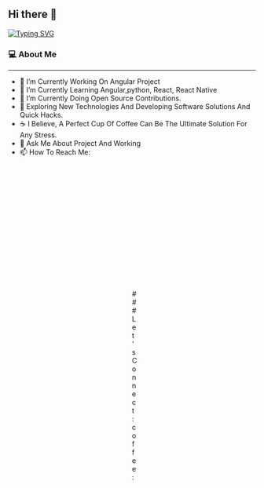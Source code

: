 <style>
 .column-container { 
  display: flex; 
} 
 
.column { 
  flex: 1; 
  padding: 50%; 
}
</style>
## Hi there 👋

<a href="https://git.io/typing-svg"><img src="https://readme-typing-svg.herokuapp.com?font=fira-code&size=31&duration=2000&pause=000&color=F72723&center=true&vCenter=true&random=true&width=1200&lines=Welcome+I+Am+Mahesh+;A+Full+Stack+Engineer+;+I+Working+On+Angular%2C+MongoDB%2C+Node.js%2C+Express.js+;Back+End%2C+Front+End%2C+Full+Stack%2C+MEAN%2C+MERN+%2CPython+;JavaScript%2C+Typescript%2C+Java%2C+GitHub;Ubuntu%2C+Cloud+Services%2C+Hosting+;UI%2FUX%2C+Figma%2C+WordPress%2C+PHP;CEO+Of+SoftwareTechIT.com+" alt="Typing SVG" /></a>
<!--
**softwaretechcode/softwaretechcode** is a ✨ _special_ ✨ repository because its `README.md` (this file) appears on your GitHub profile.

Here are some ideas to get you started:

- 👯 I’m looking to collaborate on ...
- 🤔 I’m looking for help with ...
- 😄 Pronouns: ...
- ⚡ Fun fact: ...
-->

<h3> 💻 About Me </h3>
<hr/>


- 🔭 I’m Currently Working On Angular Project
- 🌱 I’m Currently Learning Angular,python, React, React Native
- 🔭 I’m Currently Doing Open Source Contributions.
- 🤔 Exploring New Technologies And Developing Software Solutions And Quick Hacks.
- ☕ I Believe, A Perfect Cup Of Coffee Can Be The Ultimate Solution For Any Stress. 
- 💬 Ask Me About Project And Working 
- 📫 How To Reach Me:
<div class="column-container"><div class="column">
### Let's Connect :coffee:
<hr/>
<p>
<a href="https://github.com/softwaretechcode"><img src="https://img.icons8.com/bubbles/50/000000/github.png" alt="GitHub"/></a>
<a href="https://www.linkedin.com/mahesh-narsale"><img src="https://img.icons8.com/bubbles/50/000000/linkedin.png" alt="LinkedIn"/></a>
<a href="https://www.instagram.com/softwaretechit"><img src="https://img.icons8.com/bubbles/50/000000/instagram.png" alt="Instagram"/></a>
<a href="mailto:support@softwaretechit.com"><img src="https://img.icons8.com/bubbles/50/000000/email.png" alt="email"/></a>	
</p>


<a href="https://play.google.com/store/apps/details?id=com.softwaretechit"><svg class="kOqhQd" aria-hidden="true" viewBox="0 0 40 40" xmlns="http://www.w3.org/2000/svg"><path fill="none" d="M0,0h40v40H0V0z"></path><g><path d="M19.7,19.2L4.3,35.3c0,0,0,0,0,0c0.5,1.7,2.1,3,4,3c0.8,0,1.5-0.2,2.1-0.6l0,0l17.4-9.9L19.7,19.2z" fill="#EA4335"></path><path d="M35.3,16.4L35.3,16.4l-7.5-4.3l-8.4,7.4l8.5,8.3l7.5-4.2c1.3-0.7,2.2-2.1,2.2-3.6C37.5,18.5,36.6,17.1,35.3,16.4z" fill="#FBBC04"></path><path d="M4.3,4.7C4.2,5,4.2,5.4,4.2,5.8v28.5c0,0.4,0,0.7,0.1,1.1l16-15.7L4.3,4.7z" fill="#4285F4"></path><path d="M19.8,20l8-7.9L10.5,2.3C9.9,1.9,9.1,1.7,8.3,1.7c-1.9,0-3.6,1.3-4,3c0,0,0,0,0,0L19.8,20z" fill="#34A853"></path></g></svg>  </a> <a href="https://www.buymeacoffee.com/stitweb" target="_blank"><img src="https://cdn.buymeacoffee.com/buttons/v2/default-yellow.png" alt="Buy Me A Coffee" style="height: 60px !important;width: 217px !important;" ></a>
</div>
<div class="column">
 # Check Our More 
<li>https://softwaretechit.com</li>
<li>https://link.softwaretechit.com</li>
<li>https://blog.softwaretechit.com</li>
<li>https://home.softwaretechit.com</li>
<li>https://web.softwaretechit.com</li>
<li>https://shop.softwaretechit.com</li>
</div></div>

## 🔧 Technologies & Tools  
<table><tr><td valign="top" width="33%">

### Frontend  
<div align="center">  
<a href="https://softwaretechit.com/category/bootstrap/" target="_blank"><img style="margin: 15px" src="https://cdn.simpleicons.org/bootstrap/#7952B3" alt="Bootstrap" height="50" /></a>  
<a href="https://softwaretechit.com/category/css/" target="_blank"><img style="margin: 15px" src="https://cdn.simpleicons.org/css3/#1572B6" alt="CSS3" height="50" /></a>  
<a href="https://softwaretechit.com/category/html/" target="_blank"><img style="margin: 15px" src="https://cdn.simpleicons.org/html5/#E34F26" alt="HTML5" height="50" /></a>  
<a href="https://softwaretechit.com/category/javascript/" target="_blank"><img style="margin: 15px" src="https://cdn.simpleicons.org/javaScript/#F7DF1E" alt="JavaScript" height="50" /></a>  
<a href="https://softwaretechit.com/category/typescript/" target="_blank"><img style="margin: 15px" src="https://cdn.simpleicons.org/typescript/#3178C6" alt="TypeScript" height="50" /></a>  
<a href="https://softwaretechit.com/category/tailwind-css/" target="_blank"><img style="margin: 15px" src="https://img.icons8.com/color/48/tailwindcss.png" alt="tailwindcss" height="50" /></a>
 <a href="https://softwaretechit.com/category/angular/" target="_blank"><img style="margin: 15px" src="https://img.icons8.com/?size=192&id=l9a5tcSnBwcf&format=png" alt="tailwindcss" height="50" /></a>
 <a href="https://softwaretechit.com/category/react/" target="_blank"><img style="margin: 15px" src="https://img.icons8.com/?size=200&id=NfbyHexzVEDk&format=png" alt="tailwindcss" height="50" /></a>
</div>

</td><td valign="top" width="33%">



### Backend  
<div align="center">  
<a href="https://www.python.org/" target="_blank"><img style="margin: 10px" src="https://cdn.simpleicons.org/python/#3776AB" alt="Python" height="50" /></a>  
<a href="https://www.djangoproject.com/" target="_blank"><img style="margin: 10px" src="https://profilinator.rishav.dev/skills-assets/django-original.svg" alt="Django" height="50" /></a>  
<a href="https://www.postgresql.org/" target="_blank"><img style="margin: 10px" src="https://profilinator.rishav.dev/skills-assets/postgresql-original-wordmark.svg" alt="PostgreSQL" height="50" /></a>  
<a href="https://flask.palletsprojects.com/" target="_blank"><img style="margin: 10px" src="https://profilinator.rishav.dev/skills-assets/flask.png" alt="Flask" height="50" /></a>  
<a href="https://www.mysql.com/" target="_blank"><img style="margin: 10px" src="https://profilinator.rishav.dev/skills-assets/mysql-original-wordmark.svg" alt="MySQL" height="50" /></a>  
<a href="https://www.apachefriends.org/" target="_blank"><img style="margin: 10px" src="https://profilinator.rishav.dev/skills-assets/xampp.png" alt="XAMPP" height="50" /></a>  
<a href="https://docs.microsoft.com/en-us/dotnet/desktop/wpf/xaml/" target="_blank"><img style="margin: 10px" src="https://profilinator.rishav.dev/skills-assets/xaml.png" alt="XAML" height="50" /></a>  
<a href="https://wordpress.com/" target="_blank"><img style="margin: 10px" src="https://profilinator.rishav.dev/skills-assets/wordpress.png" alt="WordPress" height="50" /></a>  
<a href="https://mariadb.org/" target="_blank"><img style="margin: 10px" src="https://profilinator.rishav.dev/skills-assets/mariadb.png" alt="Maria DB" height="50" /></a>  
<a href="https://www.javascript.com/" target="_blank"><img style="margin: 10px" src="https://profilinator.rishav.dev/skills-assets/javascript-original.svg" alt="JavaScript" height="50" /></a>  
<a href="https://www.php.net/" target="_blank"><img style="margin: 10px" src="https://profilinator.rishav.dev/skills-assets/php-original.svg" alt="PHP" height="50" /></a>  
<a href="https://www.phpmyadmin.net/" target="_blank"><img style="margin: 10px" src="https://cdn.simpleicons.org/phpmyadmin/#6C78AF" alt="phpMyAdmin" height="50" /></a>
<a href="https://www.w3schools.com/js/js_json_intro.asp" target="_blank"><img style="margin: 10px" src="https://cdn.simpleicons.org/json/#000000" alt="JSON" height="50" /></a>
<a href="https://www.postman.com/" target="_blank"><img style="margin: 10px" src="https://cdn.simpleicons.org/postman/#FF6C37" alt="Postman" height="50" /></a>
<a href="https://www.PyCharm.com/" target="_blank"><img style="margin: 10px" src="https://cdn.simpleicons.org/pycharm/#000000" alt="PyCharm" height="50" /></a>
<a href="https://www.SQLite.com/" target="_blank"><img style="margin: 10px" src="https://cdn.simpleicons.org/SQLite/#003B57" alt="SQLite" height="50" /></a>
</div>

</td><td valign="top" width="33%">

### DevOps  
<div align="center">  
<a href="https://aws.amazon.com/" target="_blank"><img style="margin: 10px" src="https://profilinator.rishav.dev/skills-assets/amazonwebservices-original-wordmark.svg" alt="AWS" height="50" /></a>  
<a href="https://cloud.google.com/" target="_blank"><img style="margin: 10px" src="https://profilinator.rishav.dev/skills-assets/google_cloud-icon.svg" alt="GCP" height="50" /></a>  
<a href="https://www.linux.org/" target="_blank"><img style="margin: 10px" src="https://profilinator.rishav.dev/skills-assets/linux-original.svg" alt="Linux" height="50" /></a>  
<a href="https://github.com/" target="_blank"><img style="margin: 10px" src="https://profilinator.rishav.dev/skills-assets/git-scm-icon.svg" alt="Git" height="50" /></a>  
<a href="https://www.gnu.org/software/bash/" target="_blank"><img style="margin: 10px" src="https://profilinator.rishav.dev/skills-assets/gnu_bash-icon.svg" alt="Bash" height="50" /></a>  
<a href="https://www.docker.com/" target="_blank"><img style="margin: 10px" src="https://profilinator.rishav.dev/skills-assets/docker-original-wordmark.svg" alt="Docker" height="50" /></a>  
<a href="https://www.nginx.com/" target="_blank"><img style="margin: 10px" src="https://profilinator.rishav.dev/skills-assets/nginx-original.svg" alt="Nginx" height="50" /></a>  
<a href="https://www.raspberrypi.org/" target="_blank"><img style="margin: 10px" src="https://profilinator.rishav.dev/skills-assets/raspberrypi.png" alt="Raspberry Pi" height="50" /></a>  
<a href="https://docs.microsoft.com/en-us/powershell/" target="_blank"><img style="margin: 10px" src="https://profilinator.rishav.dev/skills-assets/powershell.png" alt="PowerShell" height="50" /></a>  
<a href="https://about.gitlab.com/" target="_blank"><img style="margin: 10px" src="https://profilinator.rishav.dev/skills-assets/gitlab.svg" alt="GitLab" height="50" /></a>  
<a href="https://www.Bitbucket.com/" target="_blank"><img style="margin: 10px" src="https://cdn.simpleicons.org/Bitbucket/#0052CC" alt="Bitbucket" height="50" /></a>
<a href="https://www.Cloudflare.com/" target="_blank"><img style="margin: 10px" src="https://cdn.simpleicons.org/Cloudflare/#F38020" alt="Cloudflare" height="50" /></a>
<a href="https://www.Debian.com/" target="_blank"><img style="margin: 10px" src="https://cdn.simpleicons.org/Debian/#A81D33" alt="Debian" height="50" /></a>
<a href="https://www.DigitalOcean.com/" target="_blank"><img style="margin: 10px" src="https://cdn.simpleicons.org/DigitalOcean/#0080FF" alt="DigitalOcean" height="50" /></a>
<a href="https://www.GitHub.com/" target="_blank"><img style="margin: 10px" src="https://cdn.simpleicons.org/GitHub/#181717" alt="GitHub" height="50" /></a>
<a href="https://www.GoDaddy.com/" target="_blank"><img style="margin: 10px" src="https://cdn.simpleicons.org/GoDaddy/#1BDBDB" alt="GoDaddy" height="50" /></a>
<a href="https://www.kali.org/" target="_blank"><img style="margin: 10px" src="https://cdn.simpleicons.org/kalilinux/#557C94" alt="Kali Linux" height="50" /></a>
<a href="https://www.Portainer.io/" target="_blank"><img style="margin: 10px" src="https://cdn.simpleicons.org/Portainer/#13BEF9" alt="Portainer" height="50" /></a>
</div>

</td></tr></table>  

<br/>  


# Check Our More 
<li>https://softwaretechit.com</li>
<li>https://link.softwaretechit.com</li>
<li>https://blog.softwaretechit.com</li>
<li>https://home.softwaretechit.com</li>
<li>https://web.softwaretechit.com</li>
<li>https://shop.softwaretechit.com</li>

## My Github Stats + Languages & Tools <br/><br/>
<img src="https://github-readme-stats.vercel.app/api?username=softwaretechcode&custom_title=softwaretechcode&show_icons=true&include_all_commits=true&count_private=true&theme=radical" alt="SoftwareTechIT github stats" />      <img  src="https://github-readme-stats.vercel.app/api/top-langs/?username=softwaretechcode&layout=compact&theme=radical" />

## 🏆 GitHub Trophies

[![trophy](https://github-profile-trophy.vercel.app/?username=softwaretechcode&column=7)](https://github.com/ryo-ma/github-profile-trophy)

